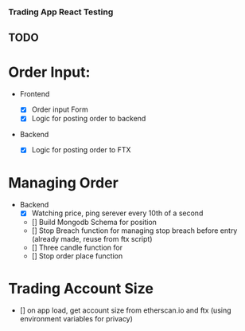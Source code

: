 ### Trading App React Testing

## TODO

# Order Input:

- Frontend

  - [x] Order input Form
  - [x] Logic for posting order to backend

- Backend
  - [x] Logic for posting order to FTX

# Managing Order

- Backend
  - [x] Watching price, ping serever every 10th of a second
  - [] Build Mongodb Schema for position
  - [] Stop Breach function for managing stop breach before entry (already made, reuse from ftx script)
  - [] Three candle function for
  - [] Stop order place function

# Trading Account Size

- [] on app load, get account size from etherscan.io and ftx (using environment variables for privacy)

